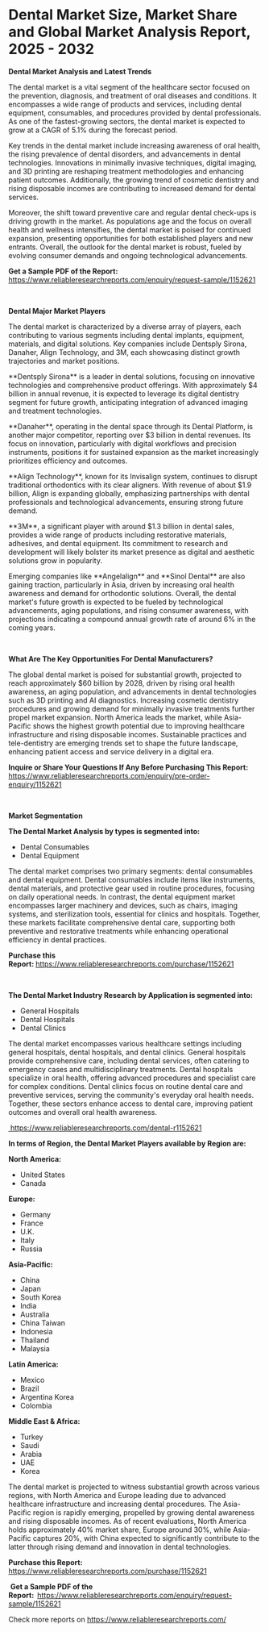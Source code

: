 <p><h1>Dental Market Size, Market Share and Global Market Analysis Report, 2025 - 2032</h1></p><p><strong>Dental Market Analysis and Latest Trends</strong></p>
<p><p>The dental market is a vital segment of the healthcare sector focused on the prevention, diagnosis, and treatment of oral diseases and conditions. It encompasses a wide range of products and services, including dental equipment, consumables, and procedures provided by dental professionals. As one of the fastest-growing sectors, the dental market is expected to grow at a CAGR of 5.1% during the forecast period.</p><p>Key trends in the dental market include increasing awareness of oral health, the rising prevalence of dental disorders, and advancements in dental technologies. Innovations in minimally invasive techniques, digital imaging, and 3D printing are reshaping treatment methodologies and enhancing patient outcomes. Additionally, the growing trend of cosmetic dentistry and rising disposable incomes are contributing to increased demand for dental services.</p><p>Moreover, the shift toward preventive care and regular dental check-ups is driving growth in the market. As populations age and the focus on overall health and wellness intensifies, the dental market is poised for continued expansion, presenting opportunities for both established players and new entrants. Overall, the outlook for the dental market is robust, fueled by evolving consumer demands and ongoing technological advancements.</p></p>
<p><strong>Get a Sample PDF of the Report:&nbsp;</strong> <a href="https://www.reliableresearchreports.com/enquiry/request-sample/1152621?utm_campaign=2273&utm_medium=2&utm_source=Github&utm_content=ia&utm_term=03032025&utm_id=dental">https://www.reliableresearchreports.com/enquiry/request-sample/1152621</a></p>
<p>&nbsp;</p>
<p><strong>Dental Major Market Players</strong></p>
<p><p>The dental market is characterized by a diverse array of players, each contributing to various segments including dental implants, equipment, materials, and digital solutions. Key companies include Dentsply Sirona, Danaher, Align Technology, and 3M, each showcasing distinct growth trajectories and market positions.</p><p>**Dentsply Sirona** is a leader in dental solutions, focusing on innovative technologies and comprehensive product offerings. With approximately $4 billion in annual revenue, it is expected to leverage its digital dentistry segment for future growth, anticipating integration of advanced imaging and treatment technologies.</p><p>**Danaher**, operating in the dental space through its Dental Platform, is another major competitor, reporting over $3 billion in dental revenues. Its focus on innovation, particularly with digital workflows and precision instruments, positions it for sustained expansion as the market increasingly prioritizes efficiency and outcomes.</p><p>**Align Technology**, known for its Invisalign system, continues to disrupt traditional orthodontics with its clear aligners. With revenue of about $1.9 billion, Align is expanding globally, emphasizing partnerships with dental professionals and technological advancements, ensuring strong future demand.</p><p>**3M**, a significant player with around $1.3 billion in dental sales, provides a wide range of products including restorative materials, adhesives, and dental equipment. Its commitment to research and development will likely bolster its market presence as digital and aesthetic solutions grow in popularity.</p><p>Emerging companies like **Angelalign** and **Sinol Dental** are also gaining traction, particularly in Asia, driven by increasing oral health awareness and demand for orthodontic solutions. Overall, the dental market's future growth is expected to be fueled by technological advancements, aging populations, and rising consumer awareness, with projections indicating a compound annual growth rate of around 6% in the coming years.</p></p>
<p>&nbsp;</p>
<p><strong>What Are The Key Opportunities For Dental Manufacturers?</strong></p>
<p><p>The global dental market is poised for substantial growth, projected to reach approximately $60 billion by 2028, driven by rising oral health awareness, an aging population, and advancements in dental technologies such as 3D printing and AI diagnostics. Increasing cosmetic dentistry procedures and growing demand for minimally invasive treatments further propel market expansion. North America leads the market, while Asia-Pacific shows the highest growth potential due to improving healthcare infrastructure and rising disposable incomes. Sustainable practices and tele-dentistry are emerging trends set to shape the future landscape, enhancing patient access and service delivery in a digital era.</p></p>
<p><strong>Inquire or Share Your Questions If Any Before Purchasing This Report:</strong> <a href="https://www.reliableresearchreports.com/enquiry/pre-order-enquiry/1152621?utm_campaign=2273&utm_medium=2&utm_source=Github&utm_content=ia&utm_term=03032025&utm_id=dental">https://www.reliableresearchreports.com/enquiry/pre-order-enquiry/1152621</a></p>
<p>&nbsp;</p>
<p><strong>Market Segmentation</strong></p>
<p><strong>The Dental Market Analysis by types is segmented into:</strong></p>
<p><ul><li>Dental Consumables</li><li>Dental Equipment</li></ul></p>
<p><p>The dental market comprises two primary segments: dental consumables and dental equipment. Dental consumables include items like instruments, dental materials, and protective gear used in routine procedures, focusing on daily operational needs. In contrast, the dental equipment market encompasses larger machinery and devices, such as chairs, imaging systems, and sterilization tools, essential for clinics and hospitals. Together, these markets facilitate comprehensive dental care, supporting both preventive and restorative treatments while enhancing operational efficiency in dental practices.</p></p>
<p><strong>Purchase this Report:&nbsp;</strong><a href="https://www.reliableresearchreports.com/purchase/1152621?utm_campaign=2273&utm_medium=2&utm_source=Github&utm_content=ia&utm_term=03032025&utm_id=dental">https://www.reliableresearchreports.com/purchase/1152621</a></p>
<p>&nbsp;</p>
<p><strong>The Dental Market Industry Research by Application is segmented into:</strong></p>
<p><ul><li>General Hospitals</li><li>Dental Hospitals</li><li>Dental Clinics</li></ul></p>
<p><p>The dental market encompasses various healthcare settings including general hospitals, dental hospitals, and dental clinics. General hospitals provide comprehensive care, including dental services, often catering to emergency cases and multidisciplinary treatments. Dental hospitals specialize in oral health, offering advanced procedures and specialist care for complex conditions. Dental clinics focus on routine dental care and preventive services, serving the community's everyday oral health needs. Together, these sectors enhance access to dental care, improving patient outcomes and overall oral health awareness.</p></p>
<p><a href="https://www.reliableresearchreports.com/dental-r1152621?utm_campaign=2273&utm_medium=2&utm_source=Github&utm_content=ia&utm_term=03032025&utm_id=dental">&nbsp;https://www.reliableresearchreports.com/dental-r1152621</a></p>
<p><strong>In terms of Region, the Dental Market Players available by Region are:</strong></p>
<p>
    <p> <strong> North America: </strong>
        <ul>
            <li>United States</li>
            <li>Canada</li>
        </ul>
        </p> 
    <p> <strong> Europe: </strong>
        <ul>
            <li>Germany</li>
            <li>France</li>
            <li>U.K.</li>
            <li>Italy</li>
            <li>Russia</li>
        </ul>
        </p> 
    <p> <strong> Asia-Pacific: </strong>
        <ul>
            <li>China</li>
            <li>Japan</li>
            <li>South Korea</li>
            <li>India</li>
            <li>Australia</li>
            <li>China Taiwan</li>
            <li>Indonesia</li>
            <li>Thailand</li>
            <li>Malaysia</li>
        </ul>
        </p> 
    <p> <strong> Latin America: </strong>
        <ul>
            <li>Mexico</li>
            <li>Brazil</li>
            <li>Argentina Korea</li>
            <li>Colombia</li>
        </ul>
        </p> 
    <p> <strong> Middle East & Africa: </strong>
        <ul>
            <li>Turkey</li>
            <li>Saudi</li>
            <li>Arabia</li>
            <li>UAE</li>
            <li>Korea</li>
        </ul>
    </p>
    </p>
<p><p>The dental market is projected to witness substantial growth across various regions, with North America and Europe leading due to advanced healthcare infrastructure and increasing dental procedures. The Asia-Pacific region is rapidly emerging, propelled by growing dental awareness and rising disposable incomes. As of recent evaluations, North America holds approximately 40% market share, Europe around 30%, while Asia-Pacific captures 20%, with China expected to significantly contribute to the latter through rising demand and innovation in dental technologies.</p></p>
<p><strong>Purchase this Report: </strong><a href="https://www.reliableresearchreports.com/purchase/1152621?utm_campaign=2273&utm_medium=2&utm_source=Github&utm_content=ia&utm_term=03032025&utm_id=dental">https://www.reliableresearchreports.com/purchase/1152621</a></p>
<p>&nbsp;<strong>Get a Sample PDF of the Report:&nbsp;&nbsp;</strong><a href="https://www.reliableresearchreports.com/enquiry/request-sample/1152621?utm_campaign=2273&utm_medium=2&utm_source=Github&utm_content=ia&utm_term=03032025&utm_id=dental">https://www.reliableresearchreports.com/enquiry/request-sample/1152621</a></p>
<p><strong></strong></p>
<p>Check more reports on <a href="https://www.reliableresearchreports.com/?utm_campaign=2273&utm_medium=2&utm_source=Github&utm_content=ia&utm_term=03032025&utm_id=dental">https://www.reliableresearchreports.com/</a></p>